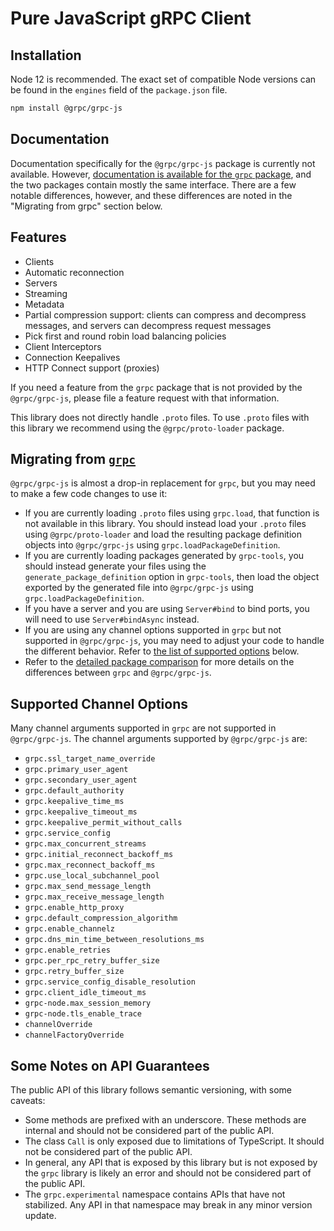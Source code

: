# Pure JavaScript gRPC Client

## Installation

Node 12 is recommended. The exact set of compatible Node versions can be found in the `engines`
field of the `package.json` file.

```sh
npm install @grpc/grpc-js
```

## Documentation

Documentation specifically for the `@grpc/grpc-js` package is currently not available.
However, [documentation is available for the
`grpc` package](https://grpc.github.io/grpc/node/grpc.html), and the two packages contain mostly the
same interface. There are a few notable differences, however, and these differences are noted in
the "Migrating from grpc" section below.

## Features

- Clients
- Automatic reconnection
- Servers
- Streaming
- Metadata
- Partial compression support: clients can compress and decompress messages, and servers can
  decompress request messages
- Pick first and round robin load balancing policies
- Client Interceptors
- Connection Keepalives
- HTTP Connect support (proxies)

If you need a feature from the `grpc` package that is not provided by the `@grpc/grpc-js`, please
file a feature request with that information.

This library does not directly handle `.proto` files. To use `.proto` files with this library we
recommend using the `@grpc/proto-loader` package.

## Migrating from [`grpc`](https://www.npmjs.com/package/grpc)

`@grpc/grpc-js` is almost a drop-in replacement for `grpc`, but you may need to make a few code
changes to use it:

- If you are currently loading `.proto` files using `grpc.load`, that function is not available in
  this library. You should instead load your `.proto` files using `@grpc/proto-loader` and load the
  resulting package definition objects into `@grpc/grpc-js` using `grpc.loadPackageDefinition`.
- If you are currently loading packages generated by `grpc-tools`, you should instead generate your
  files using the `generate_package_definition` option in `grpc-tools`, then load the object
  exported by the generated file into `@grpc/grpc-js` using `grpc.loadPackageDefinition`.
- If you have a server and you are using `Server#bind` to bind ports, you will need to use
  `Server#bindAsync` instead.
- If you are using any channel options supported in `grpc` but not supported in `@grpc/grpc-js`, you
  may need to adjust your code to handle the different behavior. Refer
  to [the list of supported options](#supported-channel-options) below.
- Refer to
  the [detailed package comparison](https://github.com/grpc/grpc-node/blob/master/PACKAGE-COMPARISON.md)
  for more details on the differences between `grpc` and `@grpc/grpc-js`.

## Supported Channel Options

Many channel arguments supported in `grpc` are not supported in `@grpc/grpc-js`. The channel
arguments supported by `@grpc/grpc-js` are:

- `grpc.ssl_target_name_override`
- `grpc.primary_user_agent`
- `grpc.secondary_user_agent`
- `grpc.default_authority`
- `grpc.keepalive_time_ms`
- `grpc.keepalive_timeout_ms`
- `grpc.keepalive_permit_without_calls`
- `grpc.service_config`
- `grpc.max_concurrent_streams`
- `grpc.initial_reconnect_backoff_ms`
- `grpc.max_reconnect_backoff_ms`
- `grpc.use_local_subchannel_pool`
- `grpc.max_send_message_length`
- `grpc.max_receive_message_length`
- `grpc.enable_http_proxy`
- `grpc.default_compression_algorithm`
- `grpc.enable_channelz`
- `grpc.dns_min_time_between_resolutions_ms`
- `grpc.enable_retries`
- `grpc.per_rpc_retry_buffer_size`
- `grpc.retry_buffer_size`
- `grpc.service_config_disable_resolution`
- `grpc.client_idle_timeout_ms`
- `grpc-node.max_session_memory`
- `grpc-node.tls_enable_trace`
- `channelOverride`
- `channelFactoryOverride`

## Some Notes on API Guarantees

The public API of this library follows semantic versioning, with some caveats:

- Some methods are prefixed with an underscore. These methods are internal and should not be
  considered part of the public API.
- The class `Call` is only exposed due to limitations of TypeScript. It should not be considered
  part of the public API.
- In general, any API that is exposed by this library but is not exposed by the `grpc` library is
  likely an error and should not be considered part of the public API.
- The `grpc.experimental` namespace contains APIs that have not stabilized. Any API in that
  namespace may break in any minor version update.
